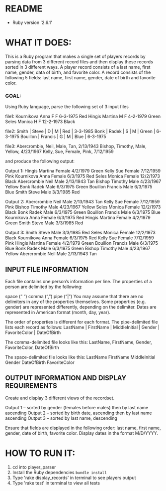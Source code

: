 # README
* Ruby version '2.6.1'

# WHAT IT DOES:

This is a Ruby program that makes a single set of players records by parsing data from 3 different record files and then display these records sorted in 3 different ways. A player record consists of a last name, first name, gender, data of birth, and favorite color. A record consists of the following 5 fields: last name, first name, gender, date of birth and favorite color. 

### GOAL:
Using Ruby language, parse the following set of 3 input files

file1:
Kournikova Anna F F 6-3-1975 Red
Hingis Martina M F 4-2-1979 Green
Seles Monica H F 12-2-1973 Black

file2:
Smith | Steve | D | M | Red | 3-3-1985
Bonk | Radek | S | M | Green | 6-3-1975
Bouillon | Francis | G | M | Blue | 6-3-1975

file3:
Abercrombie, Neil, Male, Tan, 2/13/1943
Bishop, Timothy, Male, Yellow, 4/23/1967
Kelly, Sue, Female, Pink, 7/12/1959

and produce the following output:

Output 1:
Hingis Martina Female 4/2/1979 Green
Kelly Sue Female 7/12/1959 Pink
Kournikova Anna Female 6/3/1975 Red
Seles Monica Female 12/2/1973 Black
Abercrombie Neil Male 2/13/1943 Tan
Bishop Timothy Male 4/23/1967 Yellow
Bonk Radek Male 6/3/1975 Green
Bouillon Francis Male 6/3/1975 Blue
Smith Steve Male 3/3/1985 Red

Output 2:
Abercrombie Neil Male 2/13/1943 Tan
Kelly Sue Female 7/12/1959 Pink
Bishop Timothy Male 4/23/1967 Yellow
Seles Monica Female 12/2/1973 Black
Bonk Radek Male 6/3/1975 Green
Bouillon Francis Male 6/3/1975 Blue
Kournikova Anna Female 6/3/1975 Red
Hingis Martina Female 4/2/1979 Green
Smith Steve Male 3/3/1985 Red

Output 3:
Smith Steve Male 3/3/1985 Red
Seles Monica Female 12/2/1973 Black
Kournikova Anna Female 6/3/1975 Red
Kelly Sue Female 7/12/1959 Pink
Hingis Martina Female 4/2/1979 Green
Bouillon Francis Male 6/3/1975 Blue
Bonk Radek Male 6/3/1975 Green
Bishop Timothy Male 4/23/1967 Yellow
Abercrombie Neil Male 2/13/1943 Tan


## INPUT FILE INFORMATION

Each file contains one person’s information per line.
The properties of a person are delimited by the following:

space (” “)
comma (“,”)
pipe (“|”)
You may assume that there are no delimiters in any of the properties themselves. Some properties (e.g. gender) are represented differently, depending on the delimiter.
Dates are represented in American format (month, day, year).

The order of properties is different for each format. The pipe-delimited file lists each record as follows:
LastName | FirstName | MiddleInitial | Gender | FavoriteColor | DateOfBirth

The comma-delimited file looks like this:
LastName, FirstName, Gender, FavoriteColor, DateOfBirth

The space-delimited file looks like this:
LastName FirstName MiddleInitial Gender DateOfBirth FavoriteColor

## OUTPUT INFORMATION AND DISPLAY REQUIREMENTS

Create and display 3 different views of the recordset.

Output 1 – sorted by gender (females before males) then by last name ascending
Output 2 – sorted by birth date, ascending then by last name ascending
Output 3 – sorted by last name, descending

Ensure that fields are displayed in the following order: last name, first name, gender, date of birth, favorite color.
Display dates in the format M/D/YYYY.

# HOW TO RUN IT:

1. cd into player_parser
2. Install the Ruby dependencies `bundle install`
3. Type 'rake display_records' in terminal to see players output
4. Type 'rake test' in terminal to view all tests
